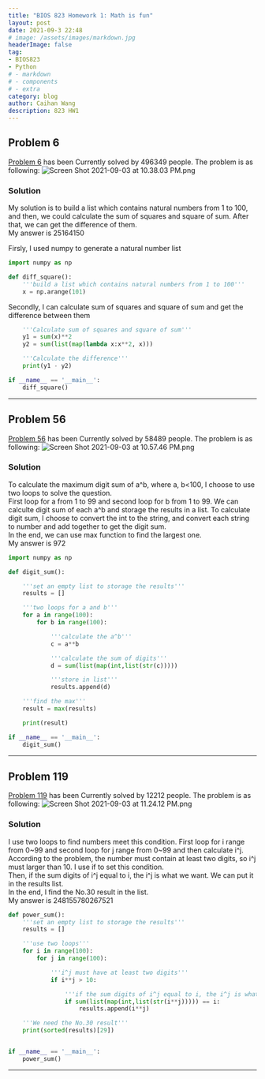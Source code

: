 ```yaml
---
title: "BIOS 823 Homework 1: Math is fun"
layout: post
date: 2021-09-3 22:48
# image: /assets/images/markdown.jpg
headerImage: false
tag: 
- BIOS823
- Python
# - markdown
# - components
# - extra
category: blog
author: Caihan Wang
description: 823 HW1
---
```




## Problem 6 

[Problem 6](https://projecteuler.net/problem=6) has been Currently solved by 496349 people. The problem is as following:
![Screen Shot 2021-09-03 at 10.38.03 PM.png](https://i.loli.net/2021/09/04/T5rhIayVPn1t2z8.png)  

### Solution
My solution is to build a list which contains natural numbers from 1 to 100, and then, we could calculate the sum of squares and square of sum. After that, we can get the difference of them.  
My answer is 25164150
<br>   

Firsly, I used numpy to generate a natural number list
```python
import numpy as np 

def diff_square():
    '''build a list which contains natural numbers from 1 to 100'''
    x = np.arange(101)
```


Secondly, I can calculate sum of squares and square of sum and get the difference between them
```python
    '''Calculate sum of squares and square of sum'''
    y1 = sum(x)**2
    y2 = sum(list(map(lambda x:x**2, x)))

    '''Calculate the difference'''
    print(y1 - y2)

if __name__ == '__main__':
    diff_square()
```


---

## Problem 56
[Problem 56](https://projecteuler.net/problem=56) has been Currently solved by 58489 people. The problem is as following:
![Screen Shot 2021-09-03 at 10.57.46 PM.png](https://i.loli.net/2021/09/04/N6yM7VT9HU2wtji.png) 
### Solution
To calculate the maximum digit sum of a^b, where a, b<100, I choose to use two loops to solve the question.   
First loop for a from 1 to 99 and second loop for b from 1 to 99. We can calculte digit sum of each a^b and storage the results in a list. To calculate digit sum, I choose to convert the int to the string, and convert each string to number and add together to get the digit sum.   
In the end, we can use max function to find the largest one.  
My answer is 972
<br>

```python
import numpy as np

def digit_sum():

    '''set an empty list to storage the results'''
    results = []

    '''two loops for a and b'''
    for a in range(100):
        for b in range(100):

            '''calculate the a^b'''
            c = a**b

            '''calculate the sum of digits'''
            d = sum(list(map(int,list(str(c)))))

            '''store in list'''
            results.append(d)

    '''find the max'''
    result = max(results)

    print(result)

if __name__ == '__main__':
    digit_sum()
```
---

## Problem 119
[Problem 119](https://projecteuler.net/problem=119) has been Currently solved by 12212 people. The problem is as following:
![Screen Shot 2021-09-03 at 11.24.12 PM.png](https://i.loli.net/2021/09/04/6mWG4lB17TiYrZd.png)
### Solution
I use two loops to find numbers meet this condition. First loop for i range from 0~99 and second loop for j range from 0~99 and then calculate i^j.  
According to the problem, the number must contain at least two digits, so i^j must larger than 10. I use if to set this condition.  
Then, if the sum digits of i^j equal to i, the i^j is what we want. We can put it in the results list.  
In the end, I find the No.30 result in the list.  
My answer is 248155780267521
<br>

```python
def power_sum():
    '''set an empty list to storage the results'''
    results = []

    '''use two loops'''
    for i in range(100):
        for j in range(100):

            '''i^j must have at least two digits'''
            if i**j > 10:

                '''if the sum digits of i^j equal to i, the i^j is what we want'''
                if sum(list(map(int,list(str(i**j))))) == i:
                    results.append(i**j)

    '''We need the No.30 result'''
    print(sorted(results)[29])


if __name__ == '__main__':
    power_sum()
```
---
